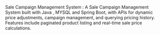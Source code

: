 Sale Campaign Management System : A Sale Campaign Management System built with Java , MYSQL and Spring Boot, with APIs for dynamic price adjustments, campaign management, and querying pricing history. Features include paginated product listing and real-time sale price calculations.
